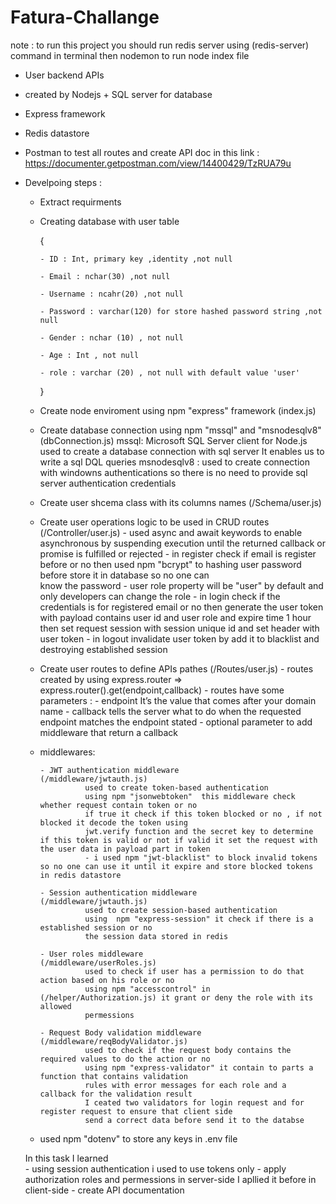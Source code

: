# Fatura-Challange
note : to run this project you should run redis server using (redis-server) command in terminal then nodemon to run node index file

- User backend APIs 
- created by Nodejs + SQL server for database 
- Express framework 
- Redis datastore 
- Postman to test all routes and create API doc in this link :
          https://documenter.getpostman.com/view/14400429/TzRUA79u


- Develpoing steps : 
   - Extract requirments 
   - Creating database with user table 

     { 

         - ID : Int, primary key ,identity ,not null
         
         - Email : nchar(30) ,not null
         
         - Username : ncahr(20) ,not null
         
         - Password : varchar(120) for store hashed password string ,not null
         
         - Gender : nchar (10) , not null
         
         - Age : Int , not null
         
         - role : varchar (20) , not null with default value 'user'

     } 

   - Create node enviroment using npm "express" framework                        (index.js)
         
   - Create database connection using npm "mssql" and "msnodesqlv8"              (dbConnection.js)
      mssql: Microsoft SQL Server client for Node.js used to create a database connection with sql server 
             It enables us to write a sql DQL queries 
      msnodesqlv8 : used to create connection with windowns authentications so there is no need to provide sql server authentication credentials 

   - Create user shcema class with its columns names                       (/Schema/user.js)

   - Create user operations logic to be used in CRUD routes                (/Controller/user.js)
         - used async and await keywords to enable asynchronous by suspending execution until the returned 
           callback or promise is fulfilled or rejected
         - in register check if email is register before or no then used npm "bcrypt" to hashing user password before 
           store it in database so no one can   
           know the password 
         - user role property will be "user" by default and only developers can change the role 
         - in login check if the credentials is for registered email or no then generate the user token with payload
           contains user id and user role and expire time 1 hour then set request session with session unique id 
           and set header with user token 
         - in logout invalidate user token by add it to blacklist and destroying established session 
         
   - Create user routes to define APIs pathes                        (/Routes/user.js)
         - routes created by using express.router => express.router().get(endpoint,callback)
         - routes have some parameters :
              - endpoint It’s the value that comes after your domain name 
              - callback tells the server what to do when the requested endpoint matches the endpoint stated
              - optional parameter to add middleware that return a callback 

   - middlewares:

         - JWT authentication middleware                    (/middleware/jwtauth.js)
                   used to create token-based authentication  
                   using npm "jsonwebtoken"  this middleware check whether request contain token or no 
                   if true it check if this token blocked or no , if not blocked it decode the token using 
                   jwt.verify function and the secret key to determine if this token is valid or not if valid it set the request with the user data in payload part in token  
                   - i used npm "jwt-blacklist" to block invalid tokens so no one can use it until it expire and store blocked tokens in redis datastore

         - Session authentication middleware                  (/middleware/jwtauth.js)
                   used to create session-based authentication  
                   using  npm "express-session" it check if there is a established session or no 
                   the session data stored in redis 

         - User roles middleware                              (/middleware/userRoles.js)
                   used to check if user has a permission to do that action based on his role or no
                   using npm "accesscontrol" in (/helper/Authorization.js) it grant or deny the role with its allowed 
                   permessions  

         - Request Body validation middleware                   (/middleware/reqBodyValidator.js)
                   used to check if the request body contains the required values to do the action or no
                   using npm "express-validator" it contain to parts a function that contains validation 
                   rules with error messages for each role and a callback for the validation result 
                   I ceated two validators for login request and for register request to ensure that client side 
                   send a correct data before send it to the databse 

    - used npm "dotenv" to store any keys in .env file 
    




    In this task I learned  
           - using session authentication i used to use tokens only 
           - apply authorization roles and permessions in server-side 
             I apllied it before in client-side
           - create API documentation 
             


